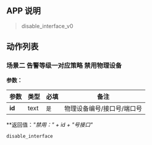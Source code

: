 ## APP 说明

> disable_interface_v0

## 动作列表

### 场景二 告警等级一对应策略 禁用物理设备

**参数：**

|  参数   | 类型  |  必填   |  备注  |
|  ----  | ----  |  ----  |  ----  |
| **id**  | text | `是` | 物理设备编号/接口号/端口号 |

**返回值：*"禁用：" + id + "号接口"*

```
disable_interface
```


